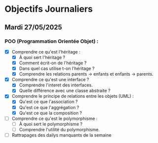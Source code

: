 # Objectifs Journaliers

## Mardi 27/05/2025

### POO (Programmation Orientée Objet) :

- [x] Comprendre ce qu'est l'héritage :
  - [x] À quoi sert l'héritage ?
  - [x] Comment écrit-on de l'héritage ?
  - [x] Dans quel cas utilise t-on l'héritage ?
  - [x] Comprendre les relations parents -> enfants et enfants -> parents.
- [x] Comprendre ce qu'est une interface ?
  - [x] Comprendre l'interet des interfaces.
  - [x] Quelle différence avec une classe abstraite ?
- [x] Comprendre le principe de relations entre les objets (UML) :
  - [x] Qu'est ce que l'association ?
  - [x] Qu'est ce que l'aggrégation ?
  - [x] Qu'est ce que la composition ?
- [ ] Comprendre ce qu'est le polymorphisme :
  - [ ] À quoi sert le polymorphisme ?
  - [ ] Comprendre l'utilité du polymorphisme.
- [ ] Rattrapages des dailys manquants de la semaine
